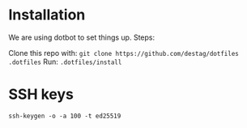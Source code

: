 # Installation

We are using dotbot to set things up. Steps:

Clone this repo with: `git clone https://github.com/destag/dotfiles .dotfiles`
Run: `.dotfiles/install`

# SSH keys

`ssh-keygen -o -a 100 -t ed25519`
